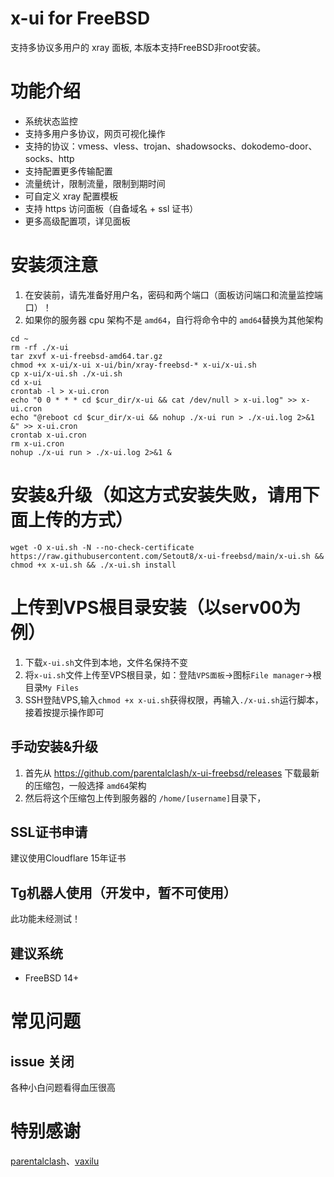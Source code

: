 # x-ui for FreeBSD

支持多协议多用户的 xray 面板, 本版本支持FreeBSD非root安装。

# 功能介绍

- 系统状态监控
- 支持多用户多协议，网页可视化操作
- 支持的协议：vmess、vless、trojan、shadowsocks、dokodemo-door、socks、http
- 支持配置更多传输配置
- 流量统计，限制流量，限制到期时间
- 可自定义 xray 配置模板
- 支持 https 访问面板（自备域名 + ssl 证书）
- 更多高级配置项，详见面板
  
# 安装须注意
1. 在安装前，请先准备好用户名，密码和两个端口（面板访问端口和流量监控端口）！
2. 如果你的服务器 cpu 架构不是 `amd64`，自行将命令中的 `amd64`替换为其他架构
```
cd ~
rm -rf ./x-ui
tar zxvf x-ui-freebsd-amd64.tar.gz
chmod +x x-ui/x-ui x-ui/bin/xray-freebsd-* x-ui/x-ui.sh
cp x-ui/x-ui.sh ./x-ui.sh
cd x-ui
crontab -l > x-ui.cron
echo "0 0 * * * cd $cur_dir/x-ui && cat /dev/null > x-ui.log" >> x-ui.cron
echo "@reboot cd $cur_dir/x-ui && nohup ./x-ui run > ./x-ui.log 2>&1 &" >> x-ui.cron
crontab x-ui.cron
rm x-ui.cron
nohup ./x-ui run > ./x-ui.log 2>&1 &
```

# 安装&升级（如这方式安装失败，请用下面上传的方式）
```
wget -O x-ui.sh -N --no-check-certificate https://raw.githubusercontent.com/Setout8/x-ui-freebsd/main/x-ui.sh && chmod +x x-ui.sh && ./x-ui.sh install
```
# 上传到VPS根目录安装（以serv00为例）
1. 下载`x-ui.sh`文件到本地，文件名保持不变
2. 将`x-ui.sh`文件上传至VPS根目录，如：登陆`VPS面板`→图标`File manager`→根目录`My Files`
3. SSH登陆VPS,输入`chmod +x x-ui.sh`获得权限，再输入`./x-ui.sh`运行脚本，接着按提示操作即可

## 手动安装&升级

1. 首先从 https://github.com/parentalclash/x-ui-freebsd/releases 下载最新的压缩包，一般选择 `amd64`架构
2. 然后将这个压缩包上传到服务器的 `/home/[username]`目录下，

## SSL证书申请

建议使用Cloudflare 15年证书

## Tg机器人使用（开发中，暂不可使用）

此功能未经测试！

## 建议系统

- FreeBSD 14+

# 常见问题

## issue 关闭

各种小白问题看得血压很高

# 特别感谢
[parentalclash](https://github.com/parentalclash/x-ui-freebsd)、[vaxilu](https://github.com/vaxilu/x-ui)
